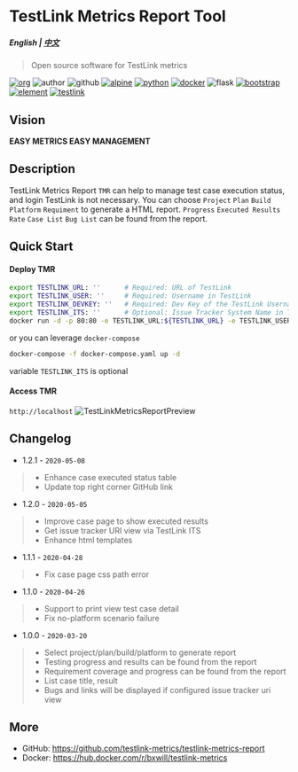 # TestLink Metrics Report Tool
##### English | [中文](README.cn.md)

> Open source software for TestLink metrics

[![org](https://img.shields.io/static/v1?style=for-the-badge&label=org&message=Truth%20%26%20Insurance%20Workshop&color=597ed9)](http://bx.baoxian-sz.com)
![author](https://img.shields.io/static/v1?style=for-the-badge&label=author&message=v.stone@163.com&color=blue)
![github](https://img.shields.io/github/license/testlink-metrics/testlink-metrics-report?style=for-the-badge)
[![alpine](https://img.shields.io/static/v1?style=for-the-badge&logo=alpine%20linux&label=Alpine%20Linux&message=3.10&color=0D597F)](https://www.alpinelinux.org)
[![python](https://img.shields.io/static/v1?style=for-the-badge&logo=python&label=Python&message=3.7&color=3776AB)](https://www.python.org)
[![docker](https://img.shields.io/static/v1?style=for-the-badge&logo=docker&label=docker&message=bxwill/testlink-metrics&color=2496ED)](https://hub.docker.com/r/bxwill/testlink-metrics)
![flask](https://img.shields.io/static/v1?style=for-the-badge&logo=python&label=flask&message=1.1.1&color=3776AB)
[![bootstrap](https://img.shields.io/static/v1?style=for-the-badge&logo=bootstrap&label=bootstrap&message=v4&color=563D7C)](https://v4.bootcss.com)
[![element](https://img.shields.io/static/v1?style=for-the-badge&logo=css3&label=element&message=2.13.0&color=1572B6)](https://element.eleme.cn/#/en-US/component/icon)
[![testlink](https://img.shields.io/static/v1?style=for-the-badge&logo=php&label=testlink&message=1.9.x&color=777BB4)](https://github.com/TestLinkOpenSourceTRMS/testlink-code)

## Vision

**EASY METRICS EASY MANAGEMENT**

## Description

TestLink Metrics Report `TMR` can help to manage test case execution status, and login TestLink is not necessary. 
You can choose `Project` `Plan` `Build` `Platform` `Requiment` to generate a HTML report. 
`Progress` `Executed Results` `Rate` `Case List` `Bug List` can be found from the report.

## Quick Start

#### Deploy TMR
```bash
export TESTLINK_URL: ''      # Required: URL of TestLink
export TESTLINK_USER: ''     # Required: Username in TestLink
export TESTLINK_DEVKEY: ''   # Required: Dev Key of the TestLink Username
export TESTLINK_ITS: ''      # Optional: Issue Tracker System Name in TestLink
docker run -d -p 80:80 -e TESTLINK_URL:${TESTLINK_URL} -e TESTLINK_USER:${TESTLINK_USER} -e TESTLINK_DEVKEY:${TESTLINK_DEVKEY} -it bxwill/testlink-metrics
```
or you can leverage `docker-compose`
```bash
docker-compose -f docker-compose.yaml up -d
```
variable `TESTLINK_ITS` is optional

#### Access TMR
`http://localhost`
![TestLinkMetricsReportPreview](https://repository-images.githubusercontent.com/247091078/962f8200-6aa7-11ea-881b-0a2a3781be33)

## Changelog

- 1.2.1 - `2020-05-08`
> - Enhance case executed status table 
> - Update top right corner GitHub link

- 1.2.0 - `2020-05-05`
> - Improve case page to show executed results
> - Get issue tracker URI view via TestLink ITS
> - Enhance html templates

- 1.1.1 - `2020-04-28`
> - Fix case page css path error

- 1.1.0 - `2020-04-26`
> - Support to print view test case detail
> - Fix no-platform scenario failure

- 1.0.0 - `2020-03-20`
> - Select project/plan/build/platform to generate report
> - Testing progress and results can be found from the report
> - Requirement coverage and progress can be found from the report
> - List case title, result 
> - Bugs and links will be displayed if configured issue tracker uri view

## More
- GitHub: https://github.com/testlink-metrics/testlink-metrics-report
- Docker: https://hub.docker.com/r/bxwill/testlink-metrics
